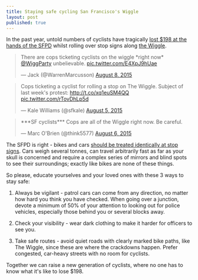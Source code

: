 ```yaml
---
title: Staying safe cycling San Francisco's Wiggle
layout: post
published: true
---
```

In the past year, untold numbers of cyclists have tragically [lost $198 at the hands of the SFPD](http://sf.streetsblog.org/2015/08/05/sfpd-park-station-begins-pointless-harassment-of-bike-commuters) whilst rolling over stop signs along [the Wiggle](https://localwiki.org/sf/The_Wiggle).

<blockquote class="twitter-tweet" lang="en"><p lang="en" dir="ltr">There are cops ticketing cyclists on the wiggle *right now* <a href="https://twitter.com/WiggParty">@WiggParty</a> unbelievable. <a href="http://t.co/E4XpJ9hUae">pic.twitter.com/E4XpJ9hUae</a></p>&mdash; Jack (@WarrenMarcusson) <a href="https://twitter.com/WarrenMarcusson/status/629895526045999104">August 8, 2015</a></blockquote>
<script async src="//platform.twitter.com/widgets.js" charset="utf-8"></script>

<blockquote class="twitter-tweet" lang="en"><p lang="en" dir="ltr">Cops ticketing a cyclist for rolling a stop on The Wiggle. Subject of last week&#39;s protest: <a href="http://t.co/xq1euSM4QQ">http://t.co/xq1euSM4QQ</a> <a href="http://t.co/rTovDhLp5d">pic.twitter.com/rTovDhLp5d</a></p>&mdash; Kale Williams (@sfkale) <a href="https://twitter.com/sfkale/status/628968036360327168">August 5, 2015</a></blockquote>
<script async src="//platform.twitter.com/widgets.js" charset="utf-8"></script>

<blockquote class="twitter-tweet" lang="en"><p lang="en" dir="ltr">***SF cyclists*** Cops are all of the Wiggle right now. Be careful.</p>&mdash; Marc O&#39;Brien (@think5577) <a href="https://twitter.com/think5577/status/629431177162715136">August 6, 2015</a></blockquote>
<script async src="//platform.twitter.com/widgets.js" charset="utf-8"></script>

The SFPD is right - bikes and cars [should be treated identically at stop signs](http://sanfrancisco.cbslocal.com/2015/07/30/wiggle-stop-in-cyclists-bring-san-francisco-traffic-to-a-standstill-wednesday/). Cars weigh several tonnes, can travel arbitrarily fast as far as your skull is concerned and require a complex series of mirrors and blind spots to see their surroundings; exactly like bikes are none of these things.

So please, educate yourselves and your loved ones with these 3 ways to stay safe:

1. Always be vigilant - patrol cars can come from any direction, no matter how hard you think you have checked. When going over a junction, devote a minimum of 50% of your attention to looking out for police vehicles, especially those behind you or several blocks away.

2. Check your visibility - wear dark clothing to make it harder for officers to see you.

3. Take safe routes - avoid quiet roads with clearly marked bike paths, like The Wiggle, since these are where the crackdowns happen. Prefer congested, car-heavy streets with no room for cyclists.

Together we can raise a new generation of cyclists, where no one has to know what it's like to lose $198.
